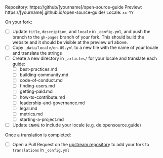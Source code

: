 Repository: https://github/[yourname]/open-source-guide
Preview: https://[yourname].github.io/open-source-guide/
Locale: `xx-YY`

On your fork:

- [ ] Update `title`, `description`, and `locale` in `_config.yml`, and push the branch to the `gh-pages` branch of your fork. This should build the website and it should be visible at the preview url above.
- [ ] Copy `_data/locale/en-US.yml` to a new file with the name of your locale and translate the strings
- [ ] Create a new directory in `_articles/` for your locale and translate each guide:
  - [ ] best-practices.md
  - [ ] building-community.md
  - [ ] code-of-conduct.md
  - [ ] finding-users.md
  - [ ] getting-paid.md
  - [ ] how-to-contribute.md
  - [ ] leadership-and-governance.md
  - [ ] legal.md
  - [ ] metrics.md
  - [ ] starting-a-project.md
- [ ] Update `CNAME` to include your locale (e.g. de.opensource.guide)

Once a translation is completed:

- [ ] Open a Pull Request on the [upstream repository](https://github.com/github/opensource.guide) to add your fork to `translations` in `_config.yml`
